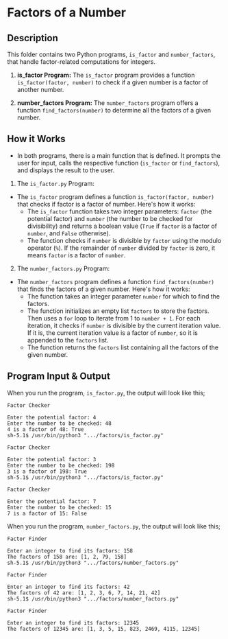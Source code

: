 # Factors of a Number

## Description

This folder contains two Python programs, `is_factor` and `number_factors`, that handle factor-related computations for integers.

<ol>
  <li><p><strong>is_factor Program:</strong> The <code>is_factor</code> program provides a function <code>is_factor(factor, number)</code> to check if a given number is a factor of another number.</p></li>
  <li><p><strong>number_factors Program:</strong> The <code>number_factors</code> program offers a function <code>find_factors(number)</code> to determine all the factors of a given number.</p></li>
</ol>

## How it Works

- In both programs, there is a main function that is defined. It prompts the user for input, calls the respective function (`is_factor` or `find_factors`), and displays the result to the user.

1. The `is_factor.py` Program:
- The `is_factor` program defines a function `is_factor(factor, number)` that checks if factor is a factor of number. Here's how it works:
    - The `is_factor` function takes two integer parameters: `factor` (the potential factor) and `number` (the number to be checked for divisibility) and returns a boolean value (`True` if `factor` is a factor of `number`, and `False` otherwise).
    - The function checks if `number` is divisible by `factor` using the modulo operator (`%`). If the remainder of `number` divided by `factor` is zero, it means `factor` is a factor of `number`.

2. The `number_factors.py` Program:
- The `number_factors` program defines a function `find_factors(number)` that finds the factors of a given number. Here's how it works:
    - The function takes an integer parameter `number` for which to find the factors.
    - The function initializes an empty list `factors` to store the factors. Then uses a `for` loop to iterate from 1 to `number + 1`. For each iteration, it checks if `number` is divisible by the current iteration value. If it is, the current iteration value is a factor of `number`, so it is appended to the `factors` list.
    - The function returns the `factors` list containing all the factors of the given number.

## Program Input & Output

When you run the program, `is_factor.py`, the output will look like this;

```
Factor Checker

Enter the potential factor: 4
Enter the number to be checked: 48
4 is a factor of 48: True
sh-5.1$ /usr/bin/python3 ".../factors/is_factor.py"

Factor Checker

Enter the potential factor: 3
Enter the number to be checked: 198
3 is a factor of 198: True
sh-5.1$ /usr/bin/python3 ".../factors/is_factor.py"

Factor Checker

Enter the potential factor: 7
Enter the number to be checked: 15
7 is a factor of 15: False
```

When you run the program, `number_factors.py`, the output will look like this;

```
Factor Finder

Enter an integer to find its factors: 158
The factors of 158 are: [1, 2, 79, 158]
sh-5.1$ /usr/bin/python3 ".../factors/number_factors.py"

Factor Finder

Enter an integer to find its factors: 42
The factors of 42 are: [1, 2, 3, 6, 7, 14, 21, 42]
sh-5.1$ /usr/bin/python3 ".../factors/number_factors.py"

Factor Finder

Enter an integer to find its factors: 12345
The factors of 12345 are: [1, 3, 5, 15, 823, 2469, 4115, 12345]
```
